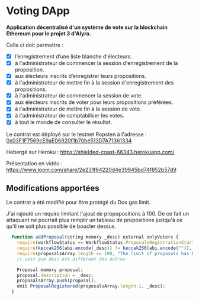 # Voting DApp
**Application décentralisé d'un système de vote sur la blockchain Ethereum pour le projet 3 d'Alyra.**

Celle ci doit permettre :
- [x] l’enregistrement d’une liste blanche d'électeurs. 
- [x] à l'administrateur de commencer la session d'enregistrement de la proposition.
- [x] aux électeurs inscrits d’enregistrer leurs propositions.
- [x] à l'administrateur de mettre fin à la session d'enregistrement des propositions.
- [x] à l'administrateur de commencer la session de vote.
- [x] aux électeurs inscrits de voter pour leurs propositions préférées.
- [x] à l'administrateur de mettre fin à la session de vote.
- [x] à l'administrateur de comptabiliser les votes.
- [x] à tout le monde de consulter le résultat.

Le contrat est déployé sur le testnet Ropsten à l'adresse : [0x03F1F7569cE9aE06920f1b70be513D7A71361334](https://ropsten.etherscan.io/address/0x03F1F7569cE9aE06920f1b70be513D7A71361334)

Hebergé sur Heroku : https://shielded-coast-66343.herokuapp.com/

Présentation en vidéo : https://www.loom.com/share/2e231f64220d4e39945bd74f852b57d9

## Modifications apportées
Le contrat a été modifié pour être protégé du Dos gas limit.

J'ai rajouté un require limitant l'ajout de propopositions à 100. De ce fait un attaquant ne pourrait plus remplir un tableau de propositions justqu'à ce qu'il ne soit plus possible de boucler dessus.
```javascript
  function addProposal(string memory _desc) external onlyVoters {
    require(workflowStatus == WorkflowStatus.ProposalsRegistrationStarted, 'Proposals are not allowed yet');
    require(keccak256(abi.encode(_desc)) != keccak256(abi.encode("")), 'Vous ne pouvez pas ne rien proposer'); // facultatif
    require(proposalsArray.length <= 100, "The limit of proposals has been reached"); // Dos protection
    // voir que desc est different des autres

    Proposal memory proposal;
    proposal.description = _desc;
    proposalsArray.push(proposal);
    emit ProposalRegistered(proposalsArray.length-1, _desc);
  }

```